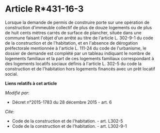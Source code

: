 # Article R*431-16-3

Lorsque la demande de permis de construire porte sur une opération de construction d'immeuble collectif de plus de douze
logements ou de plus de huit cents mètres carrés de surface de plancher, située dans une commune faisant l'objet d'un arrêté
au titre de l'article L. 302-9-1 du code de la construction et de l'habitation, et en l'absence de dérogation préfectorale
mentionnée à l'article L. 111-24 du code de l'urbanisme, le dossier de demande est complété par un tableau indiquant le
nombre de logements familiaux et la part de ces logements familiaux correspondant à des logements locatifs sociaux définis à
l'article L. 302-5 du code la construction et de l'habitation hors logements financés avec un prêt locatif social.

**Liens relatifs à cet article**

_Modifié par_:

  - Décret n°2015-1783 du 28 décembre 2015 - art. 6

_Cite_:

  - Code de la construction et de l'habitation. - art. L302-5
  - Code de la construction et de l'habitation. - art. L302-9-1
